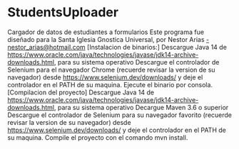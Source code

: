 # StudentsUploader
Cargador de datos de estudiantes a formularios
Este programa fue diseñado para la Santa Iglesia Gnostica Universal, por Nestor Arias -nestor_arias@hotmail.com
[Instalacion de binarios:]
Descargue Java 14 de https://www.oracle.com/java/technologies/javase/jdk14-archive-downloads.html, para su sistema operativo
Descargue el controlador de Selenium para el navegador Chrome (recuerde revisar la version de su navegador) desde https://www.selenium.dev/downloads/ y deje el controlador en el PATH de su maquina.
Ejecute el binario por consola.
[Compilacion del proyecto]
Descargue Java 14 de https://www.oracle.com/java/technologies/javase/jdk14-archive-downloads.html, para su sistema operativo
Decargue Maven 3.6 o superior
Descargue el controlador de Selenium para su navegador favorito (recuerde revisar la version de su navegador) desde https://www.selenium.dev/downloads/ y deje el controlador en el PATH de su maquina.
Compile el proyecto con el comando mvn install.
